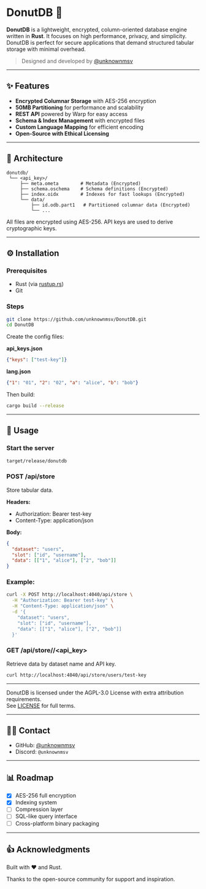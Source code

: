 # DonutDB 🥯

**DonutDB** is a lightweight, encrypted, column-oriented database engine written in **Rust**. It focuses on high performance, privacy, and simplicity. DonutDB is perfect for secure applications that demand structured tabular storage with minimal overhead.

> Designed and developed by [@unknownmsv](https://github.com/unknownmsv)

---

## ✨ Features

* **Encrypted Columnar Storage** with AES-256 encryption
* **50MB Partitioning** for performance and scalability
* **REST API** powered by Warp for easy access
* **Schema & Index Management** with encrypted files
* **Custom Language Mapping** for efficient encoding
* **Open-Source with Ethical Licensing**

---

## 🧰 Architecture

```
donutdb/
 └── <api_key>/
     ├── meta.ometa        # Metadata (Encrypted)
     ├── schema.oschema    # Schema definitions (Encrypted)
     ├── index.oidx        # Indexes for fast lookups (Encrypted)
     └── data/
         ├── id.odb.part1   # Partitioned columnar data (Encrypted)
         └── ...
```

All files are encrypted using AES-256. API keys are used to derive cryptographic keys.

---

## ⚙️ Installation

### Prerequisites

* Rust (via [rustup.rs](https://rustup.rs/))
* Git

### Steps

```bash
git clone https://github.com/unknownmsv/DonutDB.git
cd DonutDB
```

Create the config files:

**api\_keys.json**

```json
{"keys": ["test-key"]}
```

**lang.json**

```json
{"1": "01", "2": "02", "a": "alice", "b": "bob"}
```

Then build:

```bash
cargo build --release
```

---

## 🚩 Usage

### Start the server

```bash
target/release/donutdb
```

### POST /api/store

Store tabular data.

**Headers:**

* Authorization: Bearer test-key
* Content-Type: application/json

**Body:**

```json
{
  "dataset": "users",
  "slot": ["id", "username"],
  "data": [["1", "alice"], ["2", "bob"]]
}
```

### Example:

```bash
curl -X POST http://localhost:4040/api/store \
  -H "Authorization: Bearer test-key" \
  -H "Content-Type: application/json" \
  -d '{
    "dataset": "users",
    "slot": ["id", "username"],
    "data": [["1", "alice"], ["2", "bob"]]
  }'
```

### GET /api/store/<dataset>/\<api\_key>

Retrieve data by dataset name and API key.

```bash
curl http://localhost:4040/api/store/users/test-key
```

---

DonutDB is licensed under the AGPL-3.0 License with extra attribution requirements.  
See [LICENSE](./LICENSE) for full terms.

---

## 🧑‍💻 Contact

* GitHub: [@unknownmsv](https://github.com/unknownmsv)
* Discord: `@unknownmsv`

---

## 📊 Roadmap

* [x] AES-256 full encryption
* [x] Indexing system
* [ ] Compression layer
* [ ] SQL-like query interface
* [ ] Cross-platform binary packaging

---

## 👍 Acknowledgments

Built with ❤️ and Rust.

Thanks to the open-source community for support and inspiration.
